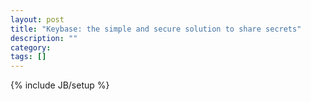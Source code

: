 ```yaml
---
layout: post
title: "Keybase: the simple and secure solution to share secrets"
description: ""
category: 
tags: []
---
```

{% include JB/setup %}
